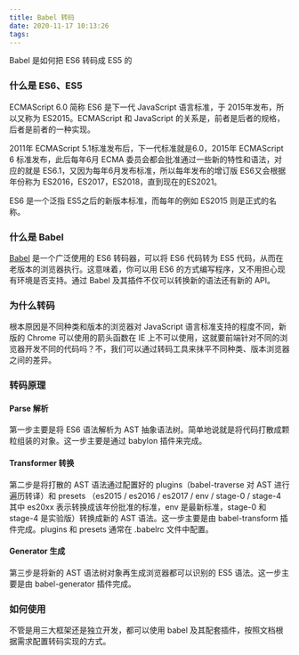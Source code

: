 ```yaml
---
title: Babel 转码
date: 2020-11-17 10:13:26
tags:
---
```


Babel 是如何把 ES6 转码成 ES5 的

### 什么是 ES6、ES5

ECMAScript 6.0 简称 ES6 是下一代 JavaScript 语言标准，于 2015年发布，所以又称为 ES2015。ECMAScript 和 JavaScript 的关系是，前者是后者的规格，后者是前者的一种实现。

<!-- more -->

2011年 ECMAScript 5.1标准发布后，下一代标准就是6.0，2015年 ECMAScript 6 标准发布，此后每年6月 ECMA 委员会都会批准通过一些新的特性和语法，对应的就是 ES6.1，又因为每年6月发布标准，所以每年发布的增订版 ES6又会根据年份称为 ES2016，ES2017，ES2018，直到现在的ES2021。

ES6 是一个泛指 ES5之后的新版本标准，而每年的例如 ES2015 则是正式的名称。

### 什么是 Babel

[Babel](https://babeljs.io/) 是一个广泛使用的 ES6 转码器，可以将 ES6 代码转为 ES5 代码，从而在老版本的浏览器执行。这意味着，你可以用 ES6 的方式编写程序，又不用担心现有环境是否支持。通过 Babel 及其插件不仅可以转换新的语法还有新的 API。

### 为什么转码

根本原因是不同种类和版本的浏览器对 JavaScript 语言标准支持的程度不同，新版的 Chrome 可以使用的箭头函数在 IE 上不可以使用，这就要前端针对不同的浏览器开发不同的代码吗？不，我们可以通过转码工具来抹平不同种类、版本浏览器之间的差异。

### 转码原理

#### Parse 解析

第一步主要是将 ES6 语法解析为 AST 抽象语法树。简单地说就是将代码打散成颗粒组装的对象。这一步主要是通过 babylon 插件来完成。

#### Transformer 转换

第二步是将打散的 AST 语法通过配置好的 plugins（babel-traverse 对 AST 进行遍历转译）和 presets （es2015 / es2016 / es2017 / env / stage-0 / stage-4 其中 es20xx 表示转换成该年份批准的标准，env 是最新标准，stage-0 和 stage-4 是实验版）转换成新的 AST 语法。这一步主要是由 babel-transform 插件完成。plugins 和 presets 通常在 .babelrc 文件中配置。

#### Generator 生成

第三步是将新的 AST 语法树对象再生成浏览器都可以识别的 ES5 语法。这一步主要是由 babel-generator 插件完成。

### 如何使用

不管是用三大框架还是独立开发，都可以使用 babel 及其配套插件，按照文档根据需求配置转码实现的方式。
